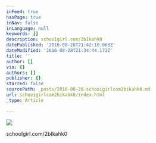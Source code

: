 ```yaml
---
inFeed: true
hasPage: true
inNav: false
inLanguage: null
keywords: []
description: schooIgirl.com/2bIkahk0
datePublished: '2016-08-28T21:42:10.063Z'
dateModified: '2016-08-28T21:34:44.172Z'
title: ''
author: []
via: {}
authors: []
publisher: {}
starred: false
sourcePath: _posts/2016-08-28-schooigirlcom2bikahk0.md
url: schooigirlcom2bikahk0/index.html
_type: Article

---
```

![](https://the-grid-user-content.s3-us-west-2.amazonaws.com/ad1265d3-b6aa-45ea-8df8-88783e5d9ad7.jpg)

schooIgirl.com/2bIkahk0